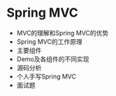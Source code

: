# Spring MVC

- MVC的理解和Spring MVC的优势
- Spring MVC的工作原理
- 主要组件
- Demo及各组件的不同实现
- 源码分析
- 个人手写Spring MVC
- 面试题
